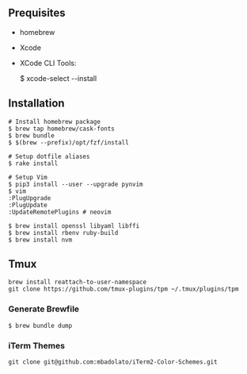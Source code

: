 ## Prequisites

* homebrew
* Xcode
* XCode CLI Tools:

    $ xcode-select --install

## Installation

    # Install homebrew package
    $ brew tap homebrew/cask-fonts
    $ brew bundle
    $ $(brew --prefix)/opt/fzf/install

    # Setup dotfile aliases
    $ rake install

    # Setup Vim
    $ pip3 install --user --upgrade pynvim
    $ vim
    :PlugUpgrade
    :PlugUpdate
    :UpdateRemotePlugins # neovim

    $ brew install openssl libyaml libffi
    $ brew install rbenv ruby-build
    $ brew install nvm

## Tmux

    brew install reattach-to-user-namespace
    git clone https://github.com/tmux-plugins/tpm ~/.tmux/plugins/tpm

### Generate Brewfile

    $ brew bundle dump

### iTerm Themes

    git clone git@github.com:mbadolato/iTerm2-Color-Schemes.git
